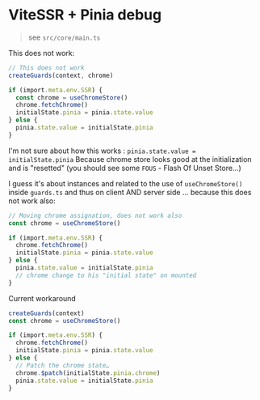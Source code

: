 # ViteSSR + Pinia debug

> see `src/core/main.ts`

This does not work:

```ts
// This does not work
createGuards(context, chrome)

if (import.meta.env.SSR) {
  const chrome = useChromeStore()
  chrome.fetchChrome()
  initialState.pinia = pinia.state.value
} else {
  pinia.state.value = initialState.pinia
}
```

I'm not sure about how this works : `pinia.state.value = initialState.pinia`
Because chrome store looks good at the initialization and is "resetted" (you should see some `FOUS` - Flash Of Unset Store…)

I guess it's about instances and related to the use of `useChromeStore()` inside `guards.ts`
and thus on client AND server side … because this does not work also:

```ts
// Moving chrome assignation, does not work also
const chrome = useChromeStore()

if (import.meta.env.SSR) {
  chrome.fetchChrome()
  initialState.pinia = pinia.state.value
} else {
  pinia.state.value = initialState.pinia
  // chrome change to his "initial state" on mounted
}
```

Current workaround

```ts
createGuards(context)
const chrome = useChromeStore()

if (import.meta.env.SSR) {
  chrome.fetchChrome()
  initialState.pinia = pinia.state.value
} else {
  // Patch the chrome state…
  chrome.$patch(initialState.pinia.chrome)
  pinia.state.value = initialState.pinia
}
```
